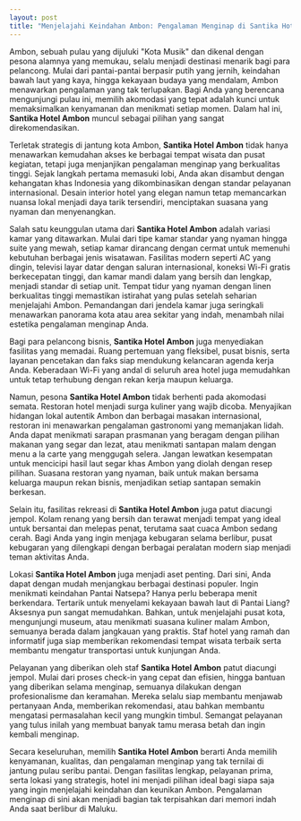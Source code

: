 ```yaml
---
layout: post
title: "Menjelajahi Keindahan Ambon: Pengalaman Menginap di Santika Hotel Ambon"
---
```


Ambon, sebuah pulau yang dijuluki "Kota Musik" dan dikenal dengan pesona alamnya yang memukau, selalu menjadi destinasi menarik bagi para pelancong. Mulai dari pantai-pantai berpasir putih yang jernih, keindahan bawah laut yang kaya, hingga kekayaan budaya yang mendalam, Ambon menawarkan pengalaman yang tak terlupakan. Bagi Anda yang berencana mengunjungi pulau ini, memilih akomodasi yang tepat adalah kunci untuk memaksimalkan kenyamanan dan menikmati setiap momen. Dalam hal ini, **Santika Hotel Ambon** muncul sebagai pilihan yang sangat direkomendasikan.

Terletak strategis di jantung kota Ambon, **Santika Hotel Ambon** tidak hanya menawarkan kemudahan akses ke berbagai tempat wisata dan pusat kegiatan, tetapi juga menjanjikan pengalaman menginap yang berkualitas tinggi. Sejak langkah pertama memasuki lobi, Anda akan disambut dengan kehangatan khas Indonesia yang dikombinasikan dengan standar pelayanan internasional. Desain interior hotel yang elegan namun tetap memancarkan nuansa lokal menjadi daya tarik tersendiri, menciptakan suasana yang nyaman dan menyenangkan.

Salah satu keunggulan utama dari **Santika Hotel Ambon** adalah variasi kamar yang ditawarkan. Mulai dari tipe kamar standar yang nyaman hingga suite yang mewah, setiap kamar dirancang dengan cermat untuk memenuhi kebutuhan berbagai jenis wisatawan. Fasilitas modern seperti AC yang dingin, televisi layar datar dengan saluran internasional, koneksi Wi-Fi gratis berkecepatan tinggi, dan kamar mandi dalam yang bersih dan lengkap, menjadi standar di setiap unit. Tempat tidur yang nyaman dengan linen berkualitas tinggi memastikan istirahat yang pulas setelah seharian menjelajahi Ambon. Pemandangan dari jendela kamar juga seringkali menawarkan panorama kota atau area sekitar yang indah, menambah nilai estetika pengalaman menginap Anda.

Bagi para pelancong bisnis, **Santika Hotel Ambon** juga menyediakan fasilitas yang memadai. Ruang pertemuan yang fleksibel, pusat bisnis, serta layanan pencetakan dan faks siap mendukung kelancaran agenda kerja Anda. Keberadaan Wi-Fi yang andal di seluruh area hotel juga memudahkan untuk tetap terhubung dengan rekan kerja maupun keluarga.

Namun, pesona **Santika Hotel Ambon** tidak berhenti pada akomodasi semata. Restoran hotel menjadi surga kuliner yang wajib dicoba. Menyajikan hidangan lokal autentik Ambon dan berbagai masakan internasional, restoran ini menawarkan pengalaman gastronomi yang memanjakan lidah. Anda dapat menikmati sarapan prasmanan yang beragam dengan pilihan makanan yang segar dan lezat, atau menikmati santapan malam dengan menu a la carte yang menggugah selera. Jangan lewatkan kesempatan untuk mencicipi hasil laut segar khas Ambon yang diolah dengan resep pilihan. Suasana restoran yang nyaman, baik untuk makan bersama keluarga maupun rekan bisnis, menjadikan setiap santapan semakin berkesan.

Selain itu, fasilitas rekreasi di **Santika Hotel Ambon** juga patut diacungi jempol. Kolam renang yang bersih dan terawat menjadi tempat yang ideal untuk bersantai dan melepas penat, terutama saat cuaca Ambon sedang cerah. Bagi Anda yang ingin menjaga kebugaran selama berlibur, pusat kebugaran yang dilengkapi dengan berbagai peralatan modern siap menjadi teman aktivitas Anda.

Lokasi **Santika Hotel Ambon** juga menjadi aset penting. Dari sini, Anda dapat dengan mudah menjangkau berbagai destinasi populer. Ingin menikmati keindahan Pantai Natsepa? Hanya perlu beberapa menit berkendara. Tertarik untuk menyelami kekayaan bawah laut di Pantai Liang? Aksesnya pun sangat memudahkan. Bahkan, untuk menjelajahi pusat kota, mengunjungi museum, atau menikmati suasana kuliner malam Ambon, semuanya berada dalam jangkauan yang praktis. Staf hotel yang ramah dan informatif juga siap memberikan rekomendasi tempat wisata terbaik serta membantu mengatur transportasi untuk kunjungan Anda.

Pelayanan yang diberikan oleh staf **Santika Hotel Ambon** patut diacungi jempol. Mulai dari proses check-in yang cepat dan efisien, hingga bantuan yang diberikan selama menginap, semuanya dilakukan dengan profesionalisme dan keramahan. Mereka selalu siap membantu menjawab pertanyaan Anda, memberikan rekomendasi, atau bahkan membantu mengatasi permasalahan kecil yang mungkin timbul. Semangat pelayanan yang tulus inilah yang membuat banyak tamu merasa betah dan ingin kembali menginap.

Secara keseluruhan, memilih **Santika Hotel Ambon** berarti Anda memilih kenyamanan, kualitas, dan pengalaman menginap yang tak ternilai di jantung pulau seribu pantai. Dengan fasilitas lengkap, pelayanan prima, serta lokasi yang strategis, hotel ini menjadi pilihan ideal bagi siapa saja yang ingin menjelajahi keindahan dan keunikan Ambon. Pengalaman menginap di sini akan menjadi bagian tak terpisahkan dari memori indah Anda saat berlibur di Maluku.
